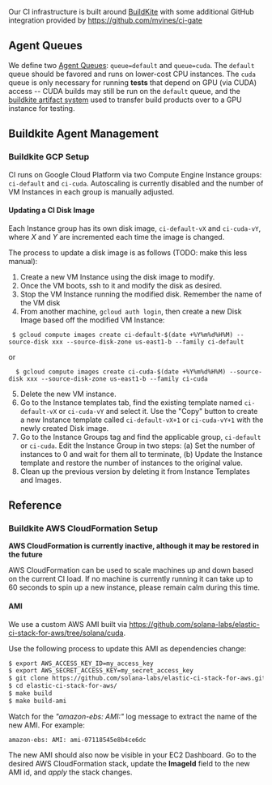 
Our CI infrastructure is built around [BuildKite](https://buildkite.com) with some
additional GitHub integration provided by https://github.com/mvines/ci-gate

## Agent Queues

We define two [Agent Queues](https://buildkite.com/docs/agent/v3/queues):
`queue=default` and `queue=cuda`.  The `default` queue should be favored and
runs on lower-cost CPU instances.  The `cuda` queue is only necessary for
running **tests** that depend on GPU (via CUDA) access -- CUDA builds may still
be run on the `default` queue, and the [buildkite artifact
system](https://buildkite.com/docs/builds/artifacts) used to transfer build
products over to a GPU instance for testing.

## Buildkite Agent Management

### Buildkite GCP Setup

CI runs on Google Cloud Platform via two Compute Engine Instance groups:
`ci-default` and `ci-cuda`.  Autoscaling is currently disabled and the number of
VM Instances in each group is manually adjusted.

#### Updating a CI Disk Image

Each Instance group has its own disk image, `ci-default-vX` and
`ci-cuda-vY`, where *X* and *Y* are incremented each time the image is changed.

The process to update a disk image is as follows (TODO: make this less manual):

1. Create a new VM Instance using the disk image to modify.
2. Once the VM boots, ssh to it and modify the disk as desired.
3. Stop the VM Instance running the modified disk.  Remember the name of the VM disk
4. From another machine, `gcloud auth login`, then create a new Disk Image based
off the modified VM Instance:
```
 $ gcloud compute images create ci-default-$(date +%Y%m%d%H%M) --source-disk xxx --source-disk-zone us-east1-b --family ci-default

```
or
```
  $ gcloud compute images create ci-cuda-$(date +%Y%m%d%H%M) --source-disk xxx --source-disk-zone us-east1-b --family ci-cuda
```
5. Delete the new VM instance.
6. Go to the Instance templates tab, find the existing template named
`ci-default-vX` or `ci-cuda-vY` and select it.  Use the "Copy" button to create
a new Instance template called `ci-default-vX+1` or `ci-cuda-vY+1` with the
newly created Disk image.
7. Go to the Instance Groups tag and find the applicable group, `ci-default` or
`ci-cuda`.  Edit the Instance Group in two steps: (a) Set the number of
instances to 0 and wait for them all to terminate, (b) Update the Instance
template and restore the number of instances to the original value.
8. Clean up the previous version by deleting it from Instance Templates and
Images. 


## Reference

### Buildkite AWS CloudFormation Setup

**AWS CloudFormation is currently inactive, although it may be restored in the
future**

AWS CloudFormation can be used to scale machines up and down based on the
current CI load.  If no machine is currently running it can take up to 60
seconds to spin up a new instance, please remain calm during this time.

#### AMI
We use a custom AWS AMI built via https://github.com/solana-labs/elastic-ci-stack-for-aws/tree/solana/cuda.

Use the following process to update this AMI as dependencies change:
```bash
$ export AWS_ACCESS_KEY_ID=my_access_key
$ export AWS_SECRET_ACCESS_KEY=my_secret_access_key
$ git clone https://github.com/solana-labs/elastic-ci-stack-for-aws.git -b solana/cuda
$ cd elastic-ci-stack-for-aws/
$ make build
$ make build-ami
```

Watch for the *"amazon-ebs: AMI:"* log message to extract the name of the new
AMI.  For example:
```
amazon-ebs: AMI: ami-07118545e8b4ce6dc
```
The new AMI should also now be visible in your EC2 Dashboard.  Go to the desired
AWS CloudFormation stack, update the **ImageId** field to the new AMI id, and
*apply* the stack changes.


